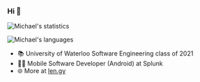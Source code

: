 ### Hi 👋

![Michael's statistics](https://github-readme-stats.vercel.app/api?username=ItsSynergi&count_private=true&include_all_commits=true)

![Michael's languages](https://github-readme-stats.vercel.app/api/top-langs/?username=ItsSynergi&layout=compact)

- 📚 University of Waterloo Software Engineering class of 2021
- 👨‍💻 Mobile Software Developer (Android) at Splunk
- 🌐 More at [len.gy](https://len.gy/)
